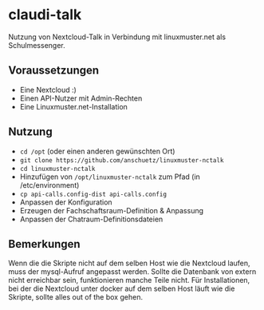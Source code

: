 # claudi-talk
Nutzung von Nextcloud-Talk in Verbindung mit linuxmuster.net als Schulmessenger.
## Voraussetzungen
- Eine Nextcloud :)
- Einen API-Nutzer mit Admin-Rechten
- Eine Linuxmuster.net-Installation

## Nutzung
- `cd /opt`  (oder einen anderen gewünschten Ort)
- `git clone https://github.com/anschuetz/linuxmuster-nctalk`
- `cd linuxmuster-nctalk`
- Hinzufügen von `/opt/linuxmuster-nctalk` zum Pfad (in /etc/environment)
- `cp api-calls.config-dist api-calls.config`
- Anpassen der Konfiguration 
- Erzeugen der Fachschaftsraum-Definition & Anpassung
- Anpassen der Chatraum-Definitionsdateien



## Bemerkungen
Wenn die die Skripte nicht auf dem selben Host wie die Nextcloud laufen, muss der mysql-Aufruf angepasst werden.
Sollte die Datenbank von extern nicht erreichbar sein, funktionieren manche Teile nicht.
Für Installationen, bei der die Nextcloud unter docker auf dem selben Host läuft wie die Skripte, sollte alles out of the box gehen.

